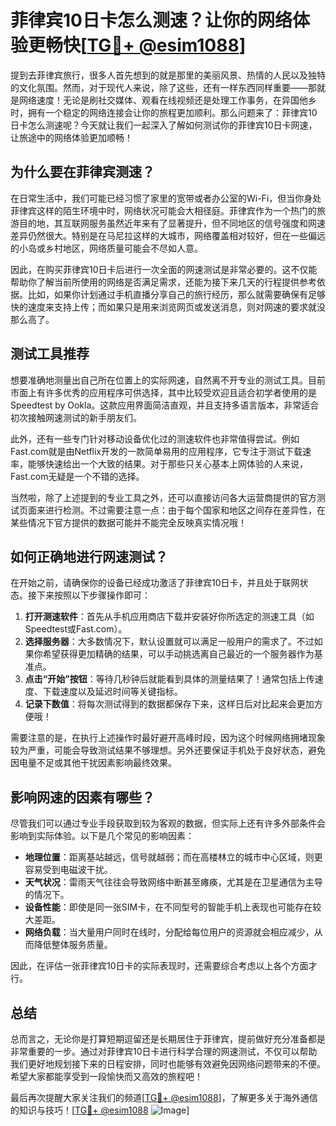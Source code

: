 # 菲律宾10日卡怎么测速？让你的网络体验更畅快[[TG💪+ @esim1088](https://t.me/s/esim1088)]

提到去菲律宾旅行，很多人首先想到的就是那里的美丽风景、热情的人民以及独特的文化氛围。然而，对于现代人来说，除了这些，还有一样东西同样重要——那就是网络速度！无论是刷社交媒体、观看在线视频还是处理工作事务，在异国他乡时，拥有一个稳定的网络连接会让你的旅程更加顺利。那么问题来了：菲律宾10日卡怎么测速呢？今天就让我们一起深入了解如何测试你的菲律宾10日卡网速，让旅途中的网络体验更加顺畅！

## 为什么要在菲律宾测速？

在日常生活中，我们可能已经习惯了家里的宽带或者办公室的Wi-Fi，但当你身处菲律宾这样的陌生环境中时，网络状况可能会大相径庭。菲律宾作为一个热门的旅游目的地，其互联网服务虽然近年来有了显著提升，但不同地区的信号强度和网速差异仍然很大。特别是在马尼拉这样的大城市，网络覆盖相对较好，但在一些偏远的小岛或乡村地区，网络质量可能会不尽如人意。

因此，在购买菲律宾10日卡后进行一次全面的网速测试是非常必要的。这不仅能帮助你了解当前所使用的网络是否满足需求，还能为接下来几天的行程提供参考依据。比如，如果你计划通过手机直播分享自己的旅行经历，那么就需要确保有足够快的速度来支持上传；而如果只是用来浏览网页或发送消息，则对网速的要求就没那么高了。

## 测试工具推荐

想要准确地测量出自己所在位置上的实际网速，自然离不开专业的测试工具。目前市面上有许多优秀的应用程序可供选择，其中比较受欢迎且适合初学者使用的是Speedtest by Ookla。这款应用界面简洁直观，并且支持多语言版本，非常适合初次接触网速测试的新手朋友们。

此外，还有一些专门针对移动设备优化过的测速软件也非常值得尝试。例如Fast.com就是由Netflix开发的一款简单易用的应用程序，它专注于测试下载速率，能够快速给出一个大致的结果。对于那些只关心基本上网体验的人来说，Fast.com无疑是一个不错的选择。

当然啦，除了上述提到的专业工具之外，还可以直接访问各大运营商提供的官方测试页面来进行检测。不过需要注意一点：由于每个国家和地区之间存在差异性，在某些情况下官方提供的数据可能并不能完全反映真实情况哦！

## 如何正确地进行网速测试？

在开始之前，请确保你的设备已经成功激活了菲律宾10日卡，并且处于联网状态。接下来按照以下步骤操作即可：

1. **打开测速软件**：首先从手机应用商店下载并安装好你所选定的测速工具（如Speedtest或Fast.com）。
2. **选择服务器**：大多数情况下，默认设置就可以满足一般用户的需求了。不过如果你希望获得更加精确的结果，可以手动挑选离自己最近的一个服务器作为基准点。
3. **点击“开始”按钮**：等待几秒钟后就能看到具体的测量结果了！通常包括上传速度、下载速度以及延迟时间等关键指标。
4. **记录下数值**：将每次测试得到的数据都保存下来，这样日后对比起来会更加方便哦！

需要注意的是，在执行上述操作时最好避开高峰时段，因为这个时候网络拥堵现象较为严重，可能会导致测试结果不够理想。另外还要保证手机处于良好状态，避免因电量不足或其他干扰因素影响最终效果。

## 影响网速的因素有哪些？

尽管我们可以通过专业手段获取到较为客观的数据，但实际上还有许多外部条件会影响到实际体验。以下是几个常见的影响因素：

- **地理位置**：距离基站越远，信号就越弱；而在高楼林立的城市中心区域，则更容易受到电磁波干扰。
- **天气状况**：雷雨天气往往会导致网络中断甚至瘫痪，尤其是在卫星通信为主导的情况下。
- **设备性能**：即使是同一张SIM卡，在不同型号的智能手机上表现也可能存在较大差距。
- **网络负载**：当大量用户同时在线时，分配给每位用户的资源就会相应减少，从而降低整体服务质量。

因此，在评估一张菲律宾10日卡的实际表现时，还需要综合考虑以上各个方面才行。

## 总结

总而言之，无论你是打算短期逗留还是长期居住于菲律宾，提前做好充分准备都是非常重要的一步。通过对菲律宾10日卡进行科学合理的网速测试，不仅可以帮助我们更好地规划接下来的日程安排，同时也能够有效避免因网络问题带来的不便。希望大家都能享受到一段愉快而又高效的旅程吧！

最后再次提醒大家关注我们的频道[[TG💪+ @esim1088](https://t.me/s/esim1088)]，了解更多关于海外通信的知识与技巧！[[TG💪+ @esim1088](https://t.me/s/esim1088) ![Image](https://i.postimg.cc/4NQfJmqS/Snipaste-2025-05-13-00-14-12.png)]